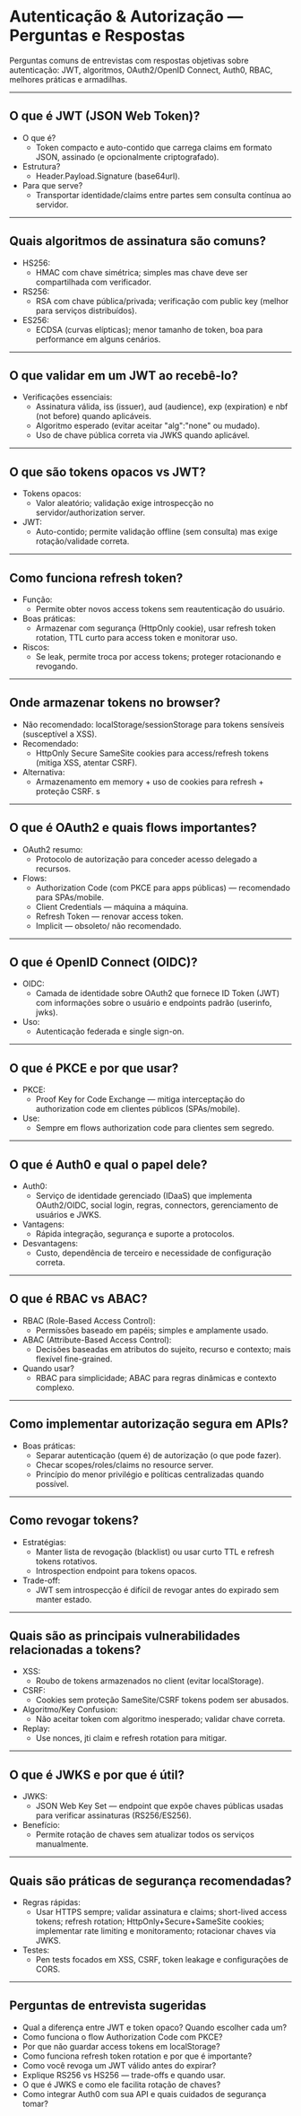 # Autenticação & Autorização — Perguntas e Respostas

Perguntas comuns de entrevistas com respostas objetivas sobre autenticação: JWT, algoritmos, OAuth2/OpenID Connect, Auth0, RBAC, melhores práticas e armadilhas.

---

## O que é JWT (JSON Web Token)?
- O que é?
  - Token compacto e auto-contido que carrega claims em formato JSON, assinado (e opcionalmente criptografado).
- Estrutura?
  - Header.Payload.Signature (base64url).
- Para que serve?
  - Transportar identidade/claims entre partes sem consulta contínua ao servidor.

---

## Quais algoritmos de assinatura são comuns?
- HS256:
  - HMAC com chave simétrica; simples mas chave deve ser compartilhada com verificador.
- RS256:
  - RSA com chave pública/privada; verificação com public key (melhor para serviços distribuídos).
- ES256:
  - ECDSA (curvas elípticas); menor tamanho de token, boa para performance em alguns cenários.

---

## O que validar em um JWT ao recebê-lo?
- Verificações essenciais:
  - Assinatura válida, iss (issuer), aud (audience), exp (expiration) e nbf (not before) quando aplicáveis.
  - Algoritmo esperado (evitar aceitar "alg":"none" ou mudado).
  - Uso de chave pública correta via JWKS quando aplicável.

---

## O que são tokens opacos vs JWT?
- Tokens opacos:
  - Valor aleatório; validação exige introspecção no servidor/authorization server.
- JWT:
  - Auto-contido; permite validação offline (sem consulta) mas exige rotação/validade correta.

---

## Como funciona refresh token?
- Função:
  - Permite obter novos access tokens sem reautenticação do usuário.
- Boas práticas:
  - Armazenar com segurança (HttpOnly cookie), usar refresh token rotation, TTL curto para access token e monitorar uso.
- Riscos:
  - Se leak, permite troca por access tokens; proteger rotacionando e revogando.

---

## Onde armazenar tokens no browser?
- Não recomendado: localStorage/sessionStorage para tokens sensíveis (susceptível a XSS).
- Recomendado:
  - HttpOnly Secure SameSite cookies para access/refresh tokens (mitiga XSS, atentar CSRF).
- Alternativa:
  - Armazenamento em memory + uso de cookies para refresh + proteção CSRF.
s
---

## O que é OAuth2 e quais flows importantes?
- OAuth2 resumo:
  - Protocolo de autorização para conceder acesso delegado a recursos.
- Flows:
  - Authorization Code (com PKCE para apps públicas) — recomendado para SPAs/mobile.
  - Client Credentials — máquina a máquina.
  - Refresh Token — renovar access token.
  - Implicit — obsoleto/ não recomendado.

---

## O que é OpenID Connect (OIDC)?
- OIDC:
  - Camada de identidade sobre OAuth2 que fornece ID Token (JWT) com informações sobre o usuário e endpoints padrão (userinfo, jwks).
- Uso:
  - Autenticação federada e single sign-on.

---

## O que é PKCE e por que usar?
- PKCE:
  - Proof Key for Code Exchange — mitiga interceptação do authorization code em clientes públicos (SPAs/mobile).
- Use:
  - Sempre em flows authorization code para clientes sem segredo.

---

## O que é Auth0 e qual o papel dele?
- Auth0:
  - Serviço de identidade gerenciado (IDaaS) que implementa OAuth2/OIDC, social login, regras, connectors, gerenciamento de usuários e JWKS.
- Vantagens:
  - Rápida integração, segurança e suporte a protocolos.
- Desvantagens:
  - Custo, dependência de terceiro e necessidade de configuração correta.

---

## O que é RBAC vs ABAC?
- RBAC (Role-Based Access Control):
  - Permissões baseado em papéis; simples e amplamente usado.
- ABAC (Attribute-Based Access Control):
  - Decisões baseadas em atributos do sujeito, recurso e contexto; mais flexível fine-grained.
- Quando usar?
  - RBAC para simplicidade; ABAC para regras dinâmicas e contexto complexo.

---

## Como implementar autorização segura em APIs?
- Boas práticas:
  - Separar autenticação (quem é) de autorização (o que pode fazer).
  - Checar scopes/roles/claims no resource server.
  - Princípio do menor privilégio e políticas centralizadas quando possível.

---

## Como revogar tokens?
- Estratégias:
  - Manter lista de revogação (blacklist) ou usar curto TTL e refresh tokens rotativos.
  - Introspection endpoint para tokens opacos.
- Trade-off:
  - JWT sem introspecção é difícil de revogar antes do expirado sem manter estado.

---

## Quais são as principais vulnerabilidades relacionadas a tokens?
- XSS:
  - Roubo de tokens armazenados no client (evitar localStorage).
- CSRF:
  - Cookies sem proteção SameSite/CSRF tokens podem ser abusados.
- Algoritmo/Key Confusion:
  - Não aceitar token com algoritmo inesperado; validar chave correta.
- Replay:
  - Use nonces, jti claim e refresh rotation para mitigar.

---

## O que é JWKS e por que é útil?
- JWKS:
  - JSON Web Key Set — endpoint que expõe chaves públicas usadas para verificar assinaturas (RS256/ES256).
- Benefício:
  - Permite rotação de chaves sem atualizar todos os serviços manualmente.

---

## Quais são práticas de segurança recomendadas?
- Regras rápidas:
  - Usar HTTPS sempre; validar assinatura e claims; short-lived access tokens; refresh rotation; HttpOnly+Secure+SameSite cookies; implementar rate limiting e monitoramento; rotacionar chaves via JWKS.
- Testes:
  - Pen tests focados em XSS, CSRF, token leakage e configurações de CORS.

---

## Perguntas de entrevista sugeridas
- Qual a diferença entre JWT e token opaco? Quando escolher cada um?
- Como funciona o flow Authorization Code com PKCE?
- Por que não guardar access tokens em localStorage?
- Como funciona refresh token rotation e por que é importante?
- Como você revoga um JWT válido antes do expirar?
- Explique RS256 vs HS256 — trade-offs e quando usar.
- O que é JWKS e como ele facilita rotação de chaves?
- Como integrar Auth0 com sua API e quais cuidados de segurança tomar?